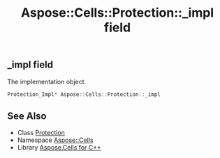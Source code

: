﻿---
title: Aspose::Cells::Protection::_impl field
linktitle: _impl
second_title: Aspose.Cells for C++ API Reference
description: 'Aspose::Cells::Protection::_impl field. The implementation object in C++.'
type: docs
weight: 4400
url: /cpp/aspose.cells/protection/_impl/
---
## _impl field


The implementation object.

```cpp
Protection_Impl* Aspose::Cells::Protection::_impl
```

## See Also

* Class [Protection](../)
* Namespace [Aspose::Cells](../../)
* Library [Aspose.Cells for C++](../../../)
